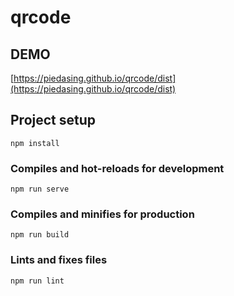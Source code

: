 # qrcode

## DEMO
[https://piedasing.github.io/qrcode/dist](https://piedasing.github.io/qrcode/dist)

## Project setup
```
npm install
```

### Compiles and hot-reloads for development
```
npm run serve
```

### Compiles and minifies for production
```
npm run build
```

### Lints and fixes files
```
npm run lint
```
